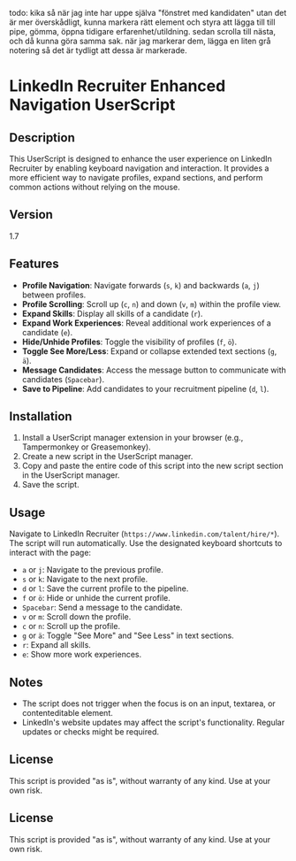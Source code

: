 todo:
  kika så när jag inte har uppe själva "fönstret med kandidaten" utan det är mer överskådligt, kunna markera rätt element och styra att lägga till till pipe, gömma, öppna tidigare erfarenhet/utildning.
  sedan scrolla till nästa, och då kunna göra samma sak.
  när jag markerar dem, lägga en liten grå notering så det är tydligt att dessa är markerade.


# LinkedIn Recruiter Enhanced Navigation UserScript

## Description

This UserScript is designed to enhance the user experience on LinkedIn Recruiter by enabling keyboard navigation and interaction. It provides a more efficient way to navigate profiles, expand sections, and perform common actions without relying on the mouse.

## Version

1.7

## Features

- **Profile Navigation**: Navigate forwards (`s`, `k`) and backwards (`a`, `j`) between profiles.
- **Profile Scrolling**: Scroll up (`c`, `n`) and down (`v`, `m`) within the profile view.
- **Expand Skills**: Display all skills of a candidate (`r`).
- **Expand Work Experiences**: Reveal additional work experiences of a candidate (`e`).
- **Hide/Unhide Profiles**: Toggle the visibility of profiles (`f`, `ö`).
- **Toggle See More/Less**: Expand or collapse extended text sections (`g`, `ä`).
- **Message Candidates**: Access the message button to communicate with candidates (`Spacebar`).
- **Save to Pipeline**: Add candidates to your recruitment pipeline (`d`, `l`).

## Installation

1. Install a UserScript manager extension in your browser (e.g., Tampermonkey or Greasemonkey).
2. Create a new script in the UserScript manager.
3. Copy and paste the entire code of this script into the new script section in the UserScript manager.
4. Save the script.

## Usage

Navigate to LinkedIn Recruiter (`https://www.linkedin.com/talent/hire/*`). The script will run automatically. Use the designated keyboard shortcuts to interact with the page:

- `a` or `j`: Navigate to the previous profile.
- `s` or `k`: Navigate to the next profile.
- `d` or `l`: Save the current profile to the pipeline.
- `f` or `ö`: Hide or unhide the current profile.
- `Spacebar`: Send a message to the candidate.
- `v` or `m`: Scroll down the profile.
- `c` or `n`: Scroll up the profile.
- `g` or `ä`: Toggle "See More" and "See Less" in text sections.
- `r`: Expand all skills.
- `e`: Show more work experiences.

## Notes

- The script does not trigger when the focus is on an input, textarea, or contenteditable element.
- LinkedIn's website updates may affect the script's functionality. Regular updates or checks might be required.

## License

This script is provided "as is", without warranty of any kind. Use at your own risk.


## License

This script is provided "as is", without warranty of any kind. Use at your own risk.

